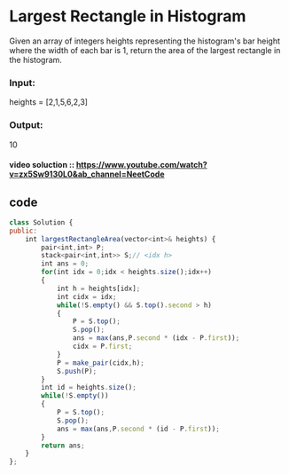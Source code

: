 
# Largest Rectangle in Histogram

Given an array of integers heights representing the histogram's bar height where the width of each bar is 1, return the area of the largest rectangle in the histogram.
### Input:
heights = [2,1,5,6,2,3]
### Output:
10
#### video soluction :: https://www.youtube.com/watch?v=zx5Sw9130L0&ab_channel=NeetCode
## code

```javascript
class Solution {
public:
    int largestRectangleArea(vector<int>& heights) {
        pair<int,int> P;
        stack<pair<int,int>> S;// <idx h>
        int ans = 0;
        for(int idx = 0;idx < heights.size();idx++)
        {
            int h = heights[idx];
            int cidx = idx;
            while(!S.empty() && S.top().second > h)
            {
                P = S.top();
                S.pop();
                ans = max(ans,P.second * (idx - P.first));
                cidx = P.first;
            }
            P = make_pair(cidx,h);
            S.push(P);
        }
        int id = heights.size();
        while(!S.empty())
        {
            P = S.top();
            S.pop();
            ans = max(ans,P.second * (id - P.first));
        }
        return ans;
    }
};
```

  
